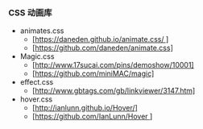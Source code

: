 ### CSS 动画库

+ animates.css
    + [[https://daneden.github.io/animate.css/ ]](https://github.com/daneden/animate.css)
    + [https://github.com/daneden/animate.css]
+ Magic.css
    + [http://www.17sucai.com/pins/demoshow/10001]
    + [https://github.com/miniMAC/magic]
+ effect.css
    + [http://www.gbtags.com/gb/linkviewer/3147.htm]
+ hover.css
    + [http://ianlunn.github.io/Hover/]
    + [[https://github.com/IanLunn/Hover ](https://github.com/IanLunn/Hover)]